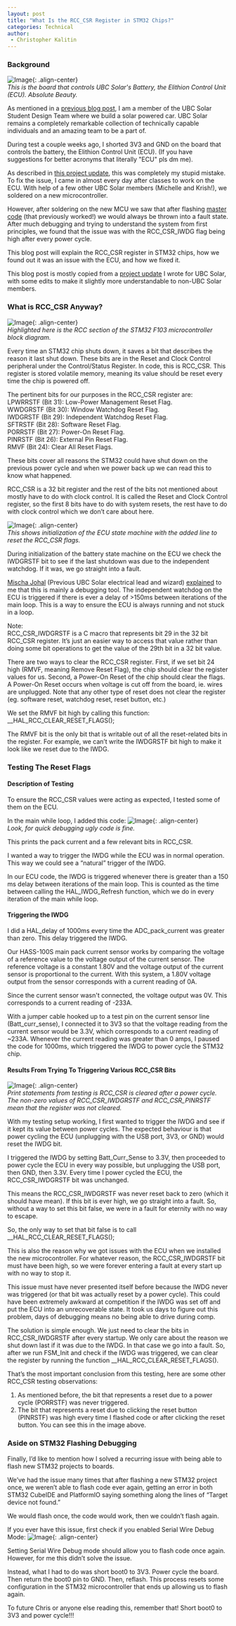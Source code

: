 ```yaml
---
layout: post
title: "What Is the RCC_CSR Register in STM32 Chips?"
categories: Technical
author:
 - Christopher Kalitin
---
```

<head>
    <meta property="og:image" content="{{site.url}}/assets/images/stm32-rcc-register/block-diagram.jgp">
</head>

### <b>Background</b>

![Image]({{site.url}}/assets/images/stm32-rcc-register/ecu.jpg){: .align-center}  
<i>This is the board that controls UBC Solar's Battery, the Elithion Control Unit (ECU). Absolute Beauty.</i>

As mentioned in a <a href="https://ckalitin.github.io/projects/2024/12/27/esp32-adc-characterization.html">previous blog post</a>, I am a member of the UBC Solar Student Design Team where we build a solar powered car. UBC Solar remains a completely remarkable collection of technically capable individuals and an amazing team to be a part of. 

During test a couple weeks ago, I shorted 3V3 and GND on the board that controls the battery, the Elithion Control Unit (ECU). (If you have suggestions for better acronyms that literally "ECU" pls dm me).

As described in [this project update](https://docs.google.com/document/d/1xOfLdrTIRzjXy1PGJlzUYaPMlBG1Atdfq_sDKa-XnOE/edit?usp=sharing), this was completely my stupid mistake. To fix the issue, I came in almost every day after classes to work on the ECU. With help of a few other UBC Solar members (Michelle and Krish!), we soldered on a new microcontroller.

However, after soldering on the new MCU we saw that after flashing [master code](https://github.com/UBC-Solar/firmware_v3/tree/master/components/ecu/ecu_firmware) (that previously worked!) we would always be thrown into a fault state. After much debugging and trying to understand the system from first principles, we found that the issue was with the RCC_CSR_IWDG flag being high after every power cycle. 

This blog post will explain the RCC_CSR register in STM32 chips, how we found out it was an issue with the ECU, and how we fixed it.

This blog post is mostly copied from a [project update](https://docs.google.com/document/d/1r4EUV-VYLYU-DLjS0XQSxoHilgCY1WAmpvgW4Q0D-Hk/edit?usp=sharing) I wrote for UBC Solar, with some edits to make it slightly more understandable to non-UBC Solar members.

### <b>What is RCC_CSR Anyway?</b>

![Image]({{site.url}}/assets/images/stm32-rcc-register/block-diagram.jpg){: .align-center}  
<i>Highlighted here is the RCC section of the STM32 F103 microcontroller block diagram.</i>

Every time an STM32 chip shuts down, it saves a bit that describes the reason it last shut down. These bits are in the Reset and Clock Control peripheral under the Control/Status Register. In code, this is RCC_CSR. This register is stored volatile memory, meaning its value should be reset every time the chip is powered off.

The pertinent bits for our purposes in the RCC_CSR register are:  
LPWRRSTF (Bit 31): Low-Power Management Reset Flag.​  
WWDGRSTF (Bit 30): Window Watchdog Reset Flag.​  
IWDGRSTF (Bit 29): Independent Watchdog Reset Flag.​  
SFTRSTF (Bit 28): Software Reset Flag.​  
PORRSTF (Bit 27): Power-On Reset Flag.​  
PINRSTF (Bit 26): External Pin Reset Flag.​  
RMVF (Bit 24): Clear All Reset Flags.  

These bits cover all reasons the STM32 could have shut down on the previous power cycle and when we power back up we can read this to know what happened.

RCC_CSR is a 32 bit register and the rest of the bits not mentioned about mostly have to do with clock control. It is called the Reset and Clock Control register, so the first 8 bits have to do with system resets, the rest have to do with clock control which we don’t care about here.

![Image]({{site.url}}/assets/images/stm32-rcc-register/fsminit.jpg){: .align-center}  
<i>This shows initialization of the ECU state machine with the added line to reset the RCC_CSR flags.</i>

During initialization of the battery state machine on the ECU we check the IWDGRSTF bit to see if the last shutdown was due to the independent watchdog. If it was, we go straight into a fault.

[Mischa Johal](https://mischajohal.com/Thoughts/Reflecting-on-UBC-Solar) (Previous UBC Solar electrical lead and wizard) [explained]({{site.url}}/assets/images/stm32-rcc-register/mischa-message-2.jpg) to me that this is mainly a debugging tool. The independent watchdog on the ECU is triggered if there is ever a delay of >150ms between iterations of the main loop. This is a way to ensure the ECU is always running and not stuck in a loop.

Note:  
RCC_CSR_IWDGRSTF is a C macro that represents bit 29 in the 32 bit RCC_CSR register. It’s just an easier way to access that value rather than doing some bit operations to get the value of the 29th bit in a 32 bit value.

There are two ways to clear the RCC_CSR register. First, if we set bit 24 high (RMVF, meaning Remove Reset Flag), the chip should clear the register values for us. Second, a Power-On Reset of the chip should clear the flags. A Power-On Reset occurs when voltage is cut off from the board, ie. wires are unplugged. Note that any other type of reset does not clear the register (eg. software reset, watchdog reset, reset button, etc.)

We set the RMVF bit high by calling this function:  
__HAL_RCC_CLEAR_RESET_FLAGS();

The RMVF bit is the only bit that is writable out of all the reset-related bits in the register. For example, we can’t write the IWDGRSTF bit high to make it look like we reset due to the IWDG.

### <b>Testing The Reset Flags</b>

#### <b>Description of Testing</b>

To ensure the RCC_CSR values were acting as expected, I tested some of them on the ECU.

In the main while loop, I added this code:
![Image]({{site.url}}/assets/images/stm32-rcc-register/while.png){: .align-center}  
<i>Look, for quick debugging ugly code is fine.</i>

This prints the pack current and a few relevant bits in RCC_CSR.

I wanted a way to trigger the IWDG while the ECU was in normal operation. This way we could see a “natural” trigger of the IWDG.

In our ECU code, the IWDG is triggered whenever there is greater than a 150 ms delay between iterations of the main loop. This is counted as the time between calling the HAL_IWDG_Refresh function, which we do in every iteration of the main while loop.

#### <b>Triggering the IWDG</b>

I did a HAL_delay of 1000ms every time the ADC_pack_current was greater than zero. This delay triggered the IWDG.

Our HASS-100S main pack current sensor works by comparing the voltage of a reference value to the voltage output of the current sensor. The reference voltage is a constant 1.80V and the voltage output of the current sensor is proportional to the current. With this system, a 1.80V voltage output from the sensor corresponds with a current reading of 0A.

Since the current sensor wasn't connected, the voltage output was 0V. This corresponds to a current reading of -233A.

With a jumper cable hooked up to a test pin on the current sensor line (Batt_curr_sense), I connected it to 3V3 so that the voltage reading from the current sensor would be 3.3V, which corresponds to a current reading of ~233A. Whenever the current reading was greater than 0 amps, I paused the code for 1000ms, which triggered the IWDG to power cycle the STM32 chip.

#### <b>Results From Trying To Triggering Various RCC_CSR Bits</b>

![Image]({{site.url}}/assets/images/stm32-rcc-register/putty.png){: .align-center}  
<i>Print statements from testing is RCC_CSR is cleared after a power cycle. The non-zero values of RCC_CSR_IWDGRSTF and RCC_CSR_PINRSTF mean that the register was not cleared.</i>

With my testing setup working, I first wanted to trigger the IWDG and see if it kept its value between power cycles. The expected behaviour is that power cycling the ECU (unplugging with the USB port, 3V3, or GND) would reset the IWDG bit.

I triggered the IWDG by setting Batt_Curr_Sense to 3.3V, then proceeded to power cycle the ECU in every way possible, but unplugging the USB port, then GND, then 3.3V. Every time I power cycled the ECU, the RCC_CSR_IWDGRSTF bit was unchanged.

This means the RCC_CSR_IWDGRSTF was never reset back to zero (which it should have mean). If this bit is ever high, we go straight into a fault. So, without a way to set this bit false, we were in a fault for eternity with no way to escape.

So, the only way to set that bit false is to call __HAL_RCC_CLEAR_RESET_FLAGS();

This is also the reason why we got issues with the ECU when we installed the new microcontroller. For whatever reason, the RCC_CSR_IWDGRSTF bit must have been high, so we were forever entering a fault at every start up with no way to stop it.

This issue must have never presented itself before because the IWDG never was triggered (or that bit was actually reset by a power cycle). This could have been extremely awkward at competition if the IWDG was set off and put the ECU into an unrecoverable state. It took us days to figure out this problem, days of debugging means no being able to drive during comp.

The solution is simple enough. We just need to clear the bits in RCC_CSR_IWDGRSTF after every startup. We only care about the reason we shut down last if it was due to the IWDG. In that case we go into a fault. So, after we run FSM_Init and check if the IWDG was triggered, we can clear the register by running the function __HAL_RCC_CLEAR_RESET_FLAGS().

That’s the most important conclusion from this testing, here are some other RCC_CSR testing observations:

1. As mentioned before, the bit that represents a reset due to a power cycle (PORRSTF) was never triggered. 
2. The bit that represents a reset due to clicking the reset button (PINRSTF) was high every time I flashed code or after clicking the reset button. You can see this in the image above.

### <b>Aside on STM32 Flashing Debugging</b>

Finally, I’d like to mention how I solved a recurring issue with being able to flash new STM32 projects to boards. 

We’ve had the issue many times that after flashing a new STM32 project once, we weren’t able to flash code ever again, getting an error in both STM32 CubeIDE and PlatformIO saying something along the lines of “Target device not found.”

We would flash once, the code would work, then we couldn’t flash again.

If you ever have this issue, first check if you enabled Serial Wire Debug Mode:
![Image]({{site.url}}/assets/images/stm32-rcc-register/cubeide.png){: .align-center}  

Setting Serial Wire Debug mode should allow you to flash code once again. However, for me this didn’t solve the issue.

Instead, what I had to do was short boot0 to 3V3. Power cycle the board. Then return the boot0 pin to GND. Then, reflash. This process resets some configuration in the STM32 microcontroller that ends up allowing us to flash again.

To future Chris or anyone else reading this, remember that! Short boot0 to 3V3 and power cycle!!!

